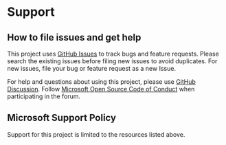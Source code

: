 # Support

## How to file issues and get help

This project uses [GitHub Issues](https://github.com/microsoft/autogen/issues)
to track bugs and feature requests. Please search the existing
issues before filing new issues to avoid duplicates.  For new issues, file your bug or
feature request as a new Issue.

For help and questions about using this project, please use
[GitHub Discussion](https://github.com/microsoft/autogen/discussions).
Follow [Microsoft Open Source Code of Conduct](https://opensource.microsoft.com/codeofconduct/)
when participating in the forum.

## Microsoft Support Policy

Support for this project is limited to the resources listed above.
